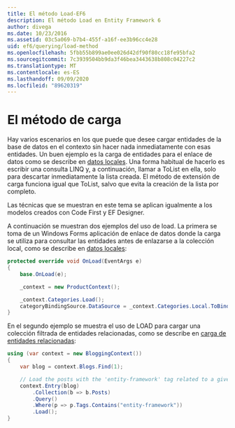 ```yaml
---
title: El método Load-EF6
description: El método Load en Entity Framework 6
author: divega
ms.date: 10/23/2016
ms.assetid: 03c5a069-b7b4-455f-a16f-ee3b96cc4e28
uid: ef6/querying/load-method
ms.openlocfilehash: 5fbb55b899ae0ee026d42df90f80cc18fe95bfa2
ms.sourcegitcommit: 7c3939504bb9da3f46bea3443638b808c04227c2
ms.translationtype: MT
ms.contentlocale: es-ES
ms.lasthandoff: 09/09/2020
ms.locfileid: "89620319"
---
```

# <a name="the-load-method"></a>El método de carga
Hay varios escenarios en los que puede que desee cargar entidades de la base de datos en el contexto sin hacer nada inmediatamente con esas entidades. Un buen ejemplo es la carga de entidades para el enlace de datos como se describe en [datos locales](xref:ef6/querying/local-data). Una forma habitual de hacerlo es escribir una consulta LINQ y, a continuación, llamar a ToList en ella, solo para descartar inmediatamente la lista creada. El método de extensión de carga funciona igual que ToList, salvo que evita la creación de la lista por completo.  

Las técnicas que se muestran en este tema se aplican igualmente a los modelos creados con Code First y EF Designer.  

A continuación se muestran dos ejemplos del uso de load. La primera se toma de un Windows Forms aplicación de enlace de datos donde la carga se utiliza para consultar las entidades antes de enlazarse a la colección local, como se describe en [datos locales](xref:ef6/querying/local-data):  

``` csharp
protected override void OnLoad(EventArgs e)
{
    base.OnLoad(e);

    _context = new ProductContext();

    _context.Categories.Load();
    categoryBindingSource.DataSource = _context.Categories.Local.ToBindingList();
}
```  

En el segundo ejemplo se muestra el uso de LOAD para cargar una colección filtrada de entidades relacionadas, como se describe en [carga de entidades relacionadas](xref:ef6/querying/related-data):  

``` csharp
using (var context = new BloggingContext())
{
    var blog = context.Blogs.Find(1);

    // Load the posts with the 'entity-framework' tag related to a given blog
    context.Entry(blog)
        .Collection(b => b.Posts)
        .Query()
        .Where(p => p.Tags.Contains("entity-framework"))
        .Load();
}
```  
